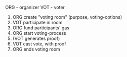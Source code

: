 ORG - organizer
VOT - voter


1. ORG create "voting room" (purpose, voting-options)
1. VOT participate in room
1. ORG fund participants' gas
1. ORG start voting-process
1. (VOT generates proof)
1. VOT cast vote, with proof
1. ORG ends voting room
